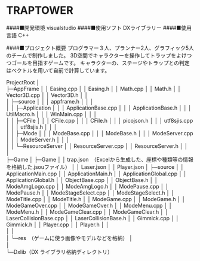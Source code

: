 # TRAPTOWER

####■開発環境
visualstudio
####■使用ソフト
DXライブラリー
####■使用言語
C++

####■プロジェクト概要
プログラマー３人、プランナー2人、グラフィック5人のチームで制作しました。
3D空間でキャラクターを操作してトラップをよけつつゴールを目指すゲームです。
キャラクターの、ステージやトラップとの判定はベクトルを用いて自前で計算しています。

ProjectRoot
│  
├─AppFrame
│  │  Easing.cpp
│  │  Easing.h
│  │  Math.cpp
│  │  Math.h
│  │  Vector3D.cpp
│  │  Vector3D.h
│  │  
│  ├─source
│  │  │  appframe.h
│  │  │  
│  │  ├─Application
│  │  │      ApplicationBase.cpp
│  │  │      ApplicationBase.h
│  │  │      UtilMacro.h
│  │  │      WinMain.cpp
│  │  │      
│  │  ├─CFile
│  │  │      CFile.cpp
│  │  │      CFile.h
│  │  │      picojson.h
│  │  │      utf8sjis.cpp
│  │  │      utf8sjis.h
│  │  │      
│  │  ├─Mode
│  │  │      ModeBase.cpp
│  │  │      ModeBase.h
│  │  │      ModeServer.cpp
│  │  │      ModeServer.h
│  │  │      
│  │  └─ResourceServer
│  │          ResourceServer.cpp
│  │          ResourceServer.h
│  │          
│                  
├─Game
│  ├─Game
│      │  trap.json　（Excelから生成した、座標や種類等の情報を格納した.jsouファイル）
│      │  Laser.json
│      │  Player.json
│      ├─source
│      │      ApplicationMain.cpp
│      │      ApplicationMain.h
│      │      ApplicationGlobal.cpp
│      │      ApplicationGlobal.h
│      │      ObjectBase.cpp
│      │      ObjectBase.h
│      │      ModeAmgLogo.cpp
│      │      ModeAmgLogo.h
│      │      ModePause.cpp
│      │      ModePause.h
│      │      ModeStageSelect.cpp
│      │      ModeStageSelect.h
│      │      ModeTitle.cpp
│      │      ModeTitle.h
│      │      ModeGame.cpp
│      │      ModeGame.h
│      │      ModeGameOver.cpp
│      │      ModeGameOver.h
│      │      ModeMenu.cpp
│      │      ModeMenu.h
│      │      ModeGameClear.cpp
│      │      ModeGameClear.h
│      │      LaserCollisionBase.cpp
│      │      LaserCollisionBase.h
│      │      Gimmick.cpp
│      │      Gimmick.h
│      │      Player.cpp
│      │      Player.h
│      │      
│      │              
│      └─res　（ゲームに使う画像やモデルなどを格納）
│        
│                          
└─Dxlib（DX ライブラリ格納ディレクトリ）
       
        


